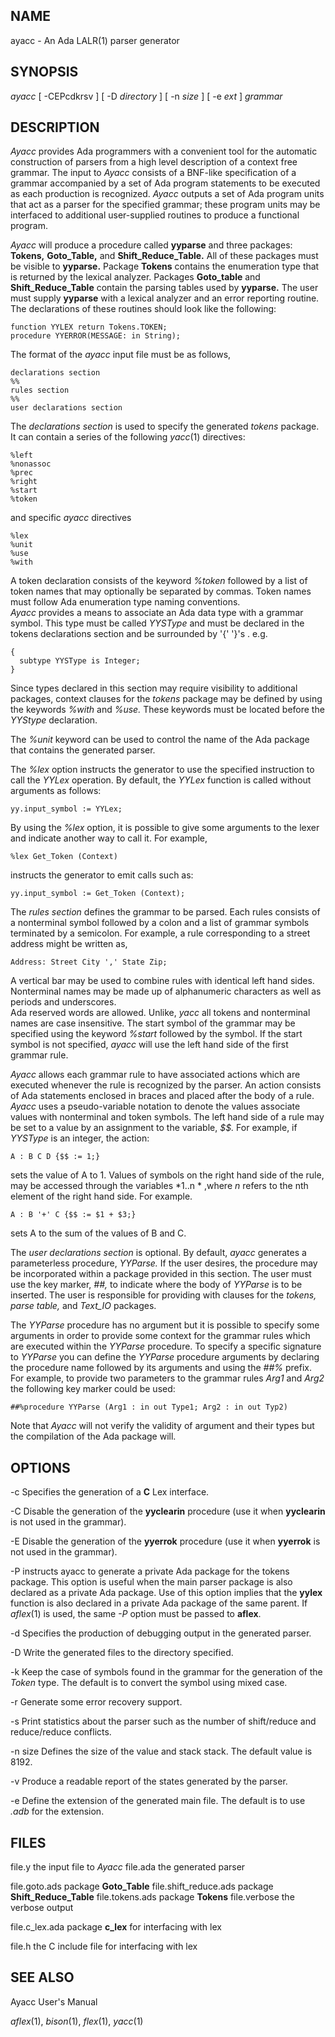 
## NAME

ayacc \- An Ada LALR(1) parser generator

## SYNOPSIS

*ayacc* [ -CEPcdkrsv ] [ -D
*directory* ] [ -n
*size* ] [ -e
*ext* ]
*grammar* 
## DESCRIPTION


*Ayacc* provides Ada programmers with a convenient tool for the 
automatic construction of parsers from a high level description 
of a context free grammar.
The input to
*Ayacc* consists of a 
BNF-like specification of a grammar accompanied by a set of 
Ada program statements to be executed as each production is 
recognized.
*Ayacc* outputs a set of Ada program units that act as 
a parser for the specified grammar;
these program units 
may be interfaced to additional user-supplied routines to produce a 
functional program.

*Ayacc* will produce a procedure called
**yyparse** and three packages:
**Tokens,** **Goto_Table,** and
**Shift_Reduce_Table.** All of these packages must be visible to
**yyparse.** Package
**Tokens** contains the enumeration type that is returned by the lexical analyzer.
Packages
**Goto_table** and
**Shift_Reduce_Table** contain the parsing tables used by
**yyparse.** 
The user must supply
**yyparse** with 
a lexical analyzer and an error reporting
routine.
The declarations of these routines should look like the following:

    function YYLEX return Tokens.TOKEN;
    procedure YYERROR(MESSAGE: in String);
    

The format of the
*ayacc* input file must be as follows,

    declarations section
    %%
    rules section
    %%
    user declarations section

The
*declarations section* is used to specify the generated
*tokens* package.  It can contain a series of the following
*yacc*(1) directives:

    %left
    %nonassoc
    %prec
    %right
    %start
    %token

and specific
*ayacc* directives

    %lex
    %unit
    %use
    %with

A token declaration consists of the keyword 
*%token* followed by a list of token names that may optionally be separated 
by commas.  Token names must follow Ada enumeration type naming
conventions.  
*Ayacc* provides a means to associate an Ada data type with a grammar symbol.
This type must be called
*YYSType* and must be declared in the tokens declarations section and be
surrounded by '{' '}'s . e.g.

    {
      subtype YYSType is Integer;
    }

Since types declared in this section may require visibility to additional
packages, context clauses for the 
*tokens* package may be defined by using the keywords
*%with* and
*%use.* These keywords must be located before the 
*YYStype* declaration.

The
*%unit* keyword can be used to control the name of the Ada package that
contains the generated parser.

The
*%lex* option instructs the generator to use the specified instruction to call
the
*YYLex* operation.  By default, the
*YYLex* function is called without arguments as follows:

    yy.input_symbol := YYLex;

By using the
*%lex* option, it is possible to give some arguments to the lexer and
indicate another way to call it.  For example,

    %lex Get_Token (Context)

instructs the generator to emit calls such as:

    yy.input_symbol := Get_Token (Context);

The 
*rules section* defines the grammar to be parsed.
Each rules consists of a nonterminal symbol followed by
a colon and a list of grammar symbols terminated by a semicolon.
For example, a rule corresponding to a street address might be
written as,

    Address: Street City ',' State Zip;

A vertical bar may be used to combine rules with identical left hand sides.
Nonterminal names may be made up of alphanumeric characters as well as
periods and underscores.  
Ada reserved words are allowed.
Unlike,
*yacc* all tokens and nonterminal names are case insensitive.
The start symbol of the grammar may be specified using the keyword
*%start* followed by the symbol.
If the start symbol is not specified, 
*ayacc* will use the left hand side of the first grammar rule.

*Ayacc* allows each grammar rule to have associated actions which are
executed whenever the rule is recognized by the parser.  An action
consists of Ada statements enclosed in braces and placed after the
body of a rule.
*Ayacc* uses a pseudo-variable notation to denote the values
associate values with nonterminal and token symbols.  The left hand side
of a rule may be set to a value by an assignment to the variable,
*$$.* For example, if
*YYSType* is an integer, the action:

    A : B C D {$$ := 1;}

sets the value of A to 1.  Values of symbols on the right hand side of
the rule, may be accessed through the variables 
*$1..$n * ,where 
*n* refers to the nth element of the right hand side.  For example.

    A : B '+' C {$$ := $1 + $3;}

sets A to the sum of the values of B and C.

The 
*user declarations section* is optional. By default,
*ayacc* generates a parameterless procedure,
*YYParse.* If the user desires,
the procedure may be incorporated within a package provided in this
section.  The user must use the key marker,
*##,* to indicate where the body of
*YYParse* is to be inserted.  The user is responsible for providing with
clauses for the 
*tokens, parse table,* and
*Text_IO* packages.

The
*YYParse* procedure has no argument but it is possible to specify some arguments in order
to provide some context for the grammar rules which are executed within the
*YYParse* procedure.  To specify a specific signature to
*YYParse* you can define the
*YYParse* procedure arguments by declaring the procedure name followed by its arguments
and using the
*##%* prefix.  For example, to provide two parameters to the grammar rules
*Arg1* and
*Arg2* the following key marker could be used:

    ##%procedure YYParse (Arg1 : in out Type1; Arg2 : in out Typ2)

Note that
*Ayacc* will not verify the validity of argument and their types but the
compilation of the Ada package will.

## OPTIONS



-c
Specifies the generation of a
**C** Lex interface.


-C
Disable the generation of the
**yyclearin** procedure (use it when
**yyclearin** is not used in the grammar).


-E
Disable the generation of the
**yyerrok** procedure (use it when
**yyerrok** is not used in the grammar).


-P
instructs ayacc to generate a private Ada package for the tokens package.
This option is useful when the main parser package is also declared as a private Ada package.
Use of this option implies that the
**yylex** function is also declared in a private Ada package of the same parent.
If
*aflex*(1) is used, the same
*-P* option must be passed to
**aflex**. 

-d
Specifies the production of debugging output in the generated parser.


-D
Write the generated files to the directory specified.


-k
Keep the case of symbols found in the grammar for the generation of the
*Token* type.  The default is to convert the symbol using mixed case.


-r
Generate some error recovery support.


-s
Print statistics about the parser such as the number of shift/reduce and reduce/reduce conflicts.


-n size
Defines the size of the value and stack stack.  The default value is 8192.


-v
Produce a readable report of the states generated by the parser.


-e
Define the extension of the generated main file.  The default is to use
*.adb* for the extension.

## FILES

file.y	the input file to
*Ayacc* 
file.ada	the generated parser

file.goto.ads	package
**Goto_Table** 
file.shift_reduce.ads	package
**Shift_Reduce_Table** 
file.tokens.ads	package
**Tokens** 
file.verbose	the verbose output

file.c_lex.ada	package
**c_lex** for interfacing with lex

file.h	the C include file for interfacing with lex

## SEE ALSO

Ayacc User's Manual

*aflex*(1), *bison*(1), *flex*(1), *yacc*(1) 